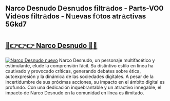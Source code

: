 ## Narco Desnudo D𝚎sn𝚞dos filtr𝚊dos - Parts-VO0 Vid𝚎os filtr𝚊dos - N𝚞evas f𝚘tos atr𝚊ctivas 5Gkd7

# <h2><a href="http://mbaf50v.tromn.icu/?c=Narco+Desnudo">🔗👉👉👉 Narco Desnudo 🔗🔗</a></h2>

[![Narco Desnudo nuevo](https://i.imgur.com/pEAQMta.gif)](http://mbaf50v.tromn.icu/?c=Narco+Desnudo)
Narco Desnudo, un personaje multifacético y estimulante, elude la comprensión fácil. Su distintivo estilo en línea ha cautivado y provocado críticas, generando debates sobre ética, autoexpresión y la dinámica de las sociedades digitales. A pesar de la incertidumbre de sus próximas acciones, su impacto en el ámbito digital es profundo. Con una dedicación inquebrantable y un atractivo innegable, el impacto de Narco Desnudo en la comunidad en línea es ilimitado.
